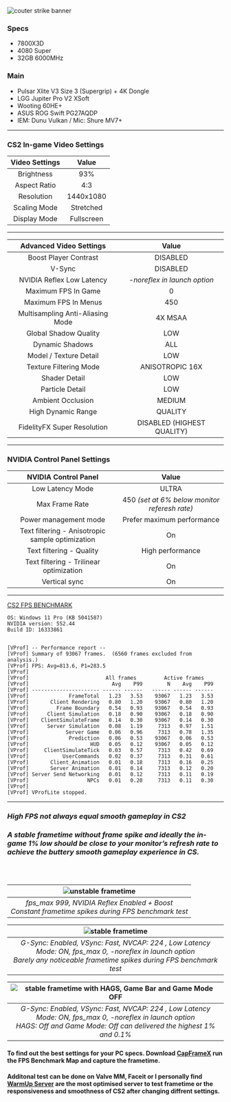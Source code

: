 ![couter strike banner](https://i.ibb.co/8Yq6F8T/cs2-banner-for-faceit.jpg)

### Specs
- 7800X3D  
- 4080 Super  
- 32GB 6000MHz  

### Main
- Pulsar Xlite V3 Size 3 (Supergrip) + 4K Dongle
- LGG Jupiter Pro V2 XSoft
- Wooting 60HE+
- ASUS ROG Swift PG27AQDP
- IEM: Dunu Vulkan / Mic: Shure MV7+
---

### CS2 In-game Video Settings

| Video Settings | Value |
| :---: | :-: |
| Brightness | 93% |
| Aspect Ratio | 4:3 |
| Resolution | 1440x1080 |
| Scaling Mode | Stretched |
| Display Mode | Fullscreen |

---

| Advanced Video Settings | Value |
| :---: | :-: |
| Boost Player Contrast | DISABLED |
| V-Sync | DISABLED |
| NVIDIA Reflex Low Latency | *-noreflex in launch option* |
| Maximum FPS In Game | 0 |
| Maximum FPS In Menus | 450 |
| Multisampling Anti-Aliasing Mode | 4X MSAA |
| Global Shadow Quality | LOW |
| Dynamic Shadows | ALL |
| Model / Texture Detail | LOW |
| Texture Filtering Mode | ANISOTROPIC 16X |
| Shader Detail | LOW |
| Particle Detail | LOW |
| Ambient Occlusion | MEDIUM |
| High Dynamic Range | QUALITY |
| FidelityFX Super Resolution | DISABLED (HIGHEST QUALITY) |

---

### NVIDIA Control Panel Settings

| NVIDIA Control Panel | Value |
| :---: | :-: |
| Low Latency Mode | ULTRA |
| Max Frame Rate | 450 *(set at 6% below monitor referesh rate)* |
| Power management mode | Prefer maximum performance |
| Text filtering - Anisotropic sample optimization | On|
| Text filtering - Quality | High performance |
| Text filtering - Trilinear optimization | On |
| Vertical sync | On |

--- 
[CS2 FPS BENCHMARK](https://steamcommunity.com/sharedfiles/filedetails/?id=3240880604)  

```
OS: Windows 11 Pro (KB 5041587)
NVIDIA version: 552.44  
Build ID: 16333861


[VProf] -- Performance report --
[VProf] Summary of 93067 frames.  (6560 frames excluded from analysis.)
[VProf] FPS: Avg=813.6, P1=283.5
[VProf] 
[VProf]                         All frames         Active frames   
[VProf]                           Avg    P99        N    Avg    P99
[VProf] ---------------------- ------ ------   ------ ------ ------
[VProf]             FrameTotal   1.23   3.53    93067   1.23   3.53
[VProf]       Client Rendering   0.80   1.20    93067   0.80   1.20
[VProf]         Frame Boundary   0.54   0.93    93067   0.54   0.93
[VProf]      Client Simulation   0.18   0.90    93067   0.18   0.90
[VProf]    ClientSimulateFrame   0.14   0.30    93067   0.14   0.30
[VProf]      Server Simulation   0.08   1.19     7313   0.97   1.51
[VProf]            Server Game   0.06   0.96     7313   0.78   1.35
[VProf]             Prediction   0.06   0.53    93067   0.06   0.53
[VProf]                    HUD   0.05   0.12    93067   0.05   0.12
[VProf]     ClientSimulateTick   0.03   0.57     7313   0.42   0.69
[VProf]           UserCommands   0.02   0.37     7313   0.31   0.61
[VProf]       Client_Animation   0.01   0.18     7313   0.16   0.25
[VProf]       Server Animation   0.01   0.14     7313   0.12   0.20
[VProf] Server Send Networking   0.01   0.12     7313   0.11   0.19
[VProf]                   NPCs   0.01   0.20     7313   0.11   0.30
[VProf] 
[VProf] VProfLite stopped.
```

---
### *High FPS not always equal smooth gameplay in CS2*
### *A stable frametime without frame spike and ideally the in-game 1% low should be close to your monitor’s refresh rate to achieve the buttery smooth gameplay experience in CS.*
<br><br>



| ![unstable frametime](https://i.ibb.co/sy0vdL1/unstable-frametime.png) | 
|:--:| 
| *fps_max 999, NVIDIA Reflex Enabled + Boost <br> Constant frametime spikes during FPS benchmark test* |

| ![stable frametime](https://i.ibb.co/J7gVBxR/stable-frametime.png) | 
|:--:| 
| *G-Sync: Enabled, VSync: Fast, NVCAP: 224 , Low Latency Mode: ON, fps_max 0, -noreflex in launch option <br> Barely any noticeable frametime spikes during FPS benchmark test* |  

| ![stable frametime with HAGS, Game Bar and Game Mode OFF](https://i.ibb.co/SJTvbB1/HAGS-GAMEMODE-GAMEBAR-OFF.png) | 
|:--:| 
| *G-Sync: Enabled, VSync: Fast, NVCAP: 224 , Low Latency Mode: ON, fps_max 0, -noreflex in launch option <br> HAGS: Off and Game Mode: Off can delivered the highest 1% and 0.1%* |  




#### To find out the best settings for your PC specs. Download [CapFrameX](https://www.capframex.com/download) run the FPS Benchmark Map and capture the frametime.
#### Additonal test can be done on Valve MM, Faceit or I personally find [WarmUp Server](https://www.warmupserver.net) are the most optimised server to test frametime or the responsiveness and smoothness of CS2 after changing diffrent settings.
